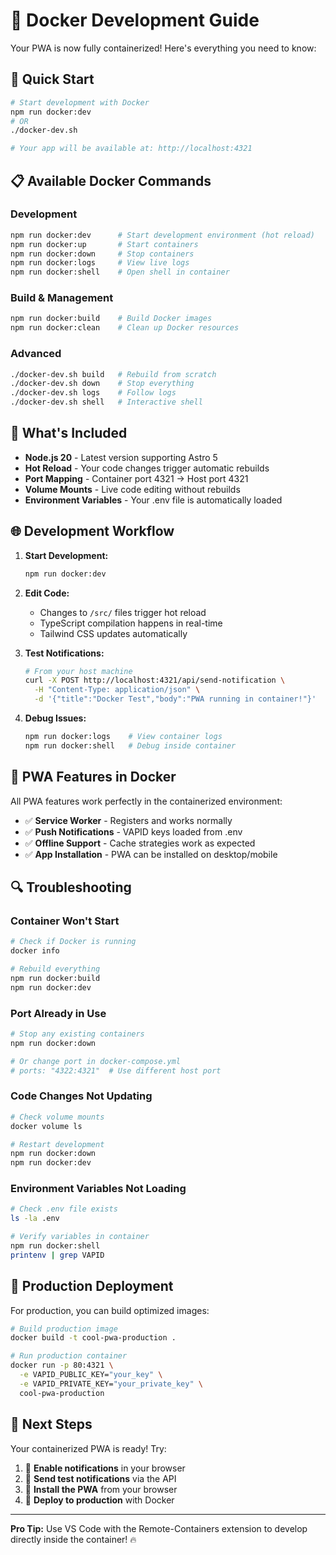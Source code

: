 # 🐳 Docker Development Guide

Your PWA is now fully containerized! Here's everything you need to know:

## 🚀 Quick Start

```bash
# Start development with Docker
npm run docker:dev
# OR
./docker-dev.sh

# Your app will be available at: http://localhost:4321
```

## 📋 Available Docker Commands

### Development
```bash
npm run docker:dev      # Start development environment (hot reload)
npm run docker:up       # Start containers
npm run docker:down     # Stop containers
npm run docker:logs     # View live logs
npm run docker:shell    # Open shell in container
```

### Build & Management
```bash
npm run docker:build    # Build Docker images
npm run docker:clean    # Clean up Docker resources
```

### Advanced
```bash
./docker-dev.sh build   # Rebuild from scratch
./docker-dev.sh down    # Stop everything
./docker-dev.sh logs    # Follow logs
./docker-dev.sh shell   # Interactive shell
```

## 🔧 What's Included

- **Node.js 20** - Latest version supporting Astro 5
- **Hot Reload** - Your code changes trigger automatic rebuilds
- **Port Mapping** - Container port 4321 → Host port 4321
- **Volume Mounts** - Live code editing without rebuilds
- **Environment Variables** - Your .env file is automatically loaded

## 🌐 Development Workflow

1. **Start Development:**
   ```bash
   npm run docker:dev
   ```

2. **Edit Code:**
   - Changes to `/src/` files trigger hot reload
   - TypeScript compilation happens in real-time
   - Tailwind CSS updates automatically

3. **Test Notifications:**
   ```bash
   # From your host machine
   curl -X POST http://localhost:4321/api/send-notification \
     -H "Content-Type: application/json" \
     -d '{"title":"Docker Test","body":"PWA running in container!"}'
   ```

4. **Debug Issues:**
   ```bash
   npm run docker:logs    # View container logs
   npm run docker:shell   # Debug inside container
   ```

## 📱 PWA Features in Docker

All PWA features work perfectly in the containerized environment:

- ✅ **Service Worker** - Registers and works normally
- ✅ **Push Notifications** - VAPID keys loaded from .env
- ✅ **Offline Support** - Cache strategies work as expected
- ✅ **App Installation** - PWA can be installed on desktop/mobile

## 🔍 Troubleshooting

### Container Won't Start
```bash
# Check if Docker is running
docker info

# Rebuild everything
npm run docker:build
npm run docker:dev
```

### Port Already in Use
```bash
# Stop any existing containers
npm run docker:down

# Or change port in docker-compose.yml
# ports: "4322:4321"  # Use different host port
```

### Code Changes Not Updating
```bash
# Check volume mounts
docker volume ls

# Restart development
npm run docker:down
npm run docker:dev
```

### Environment Variables Not Loading
```bash
# Check .env file exists
ls -la .env

# Verify variables in container
npm run docker:shell
printenv | grep VAPID
```

## 🚀 Production Deployment

For production, you can build optimized images:

```bash
# Build production image
docker build -t cool-pwa-production .

# Run production container
docker run -p 80:4321 \
  -e VAPID_PUBLIC_KEY="your_key" \
  -e VAPID_PRIVATE_KEY="your_private_key" \
  cool-pwa-production
```

## 🎯 Next Steps

Your containerized PWA is ready! Try:

1. 🔔 **Enable notifications** in your browser
2. 🧪 **Send test notifications** via the API
3. 📱 **Install the PWA** from your browser
4. 🚀 **Deploy to production** with Docker

---

**Pro Tip:** Use VS Code with the Remote-Containers extension to develop directly inside the container! 🔥
